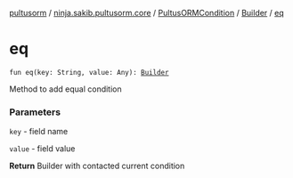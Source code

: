 [pultusorm](../../../index.md) / [ninja.sakib.pultusorm.core](../../index.md) / [PultusORMCondition](../index.md) / [Builder](index.md) / [eq](.)

# eq

`fun eq(key: String, value: Any): `[`Builder`](index.md)

Method to add equal condition

### Parameters

`key` - field name

`value` - field value

**Return**
Builder with contacted current condition

